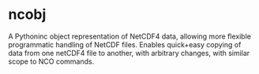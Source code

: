 ncobj
=====

A Pythoninc object representation of NetCDF4 data, allowing more flexible
programmatic handling of NetCDF files.
Enables quick+easy copying of data from one netCDF4 file to another, with
arbitrary changes, with similar scope to NCO commands.
